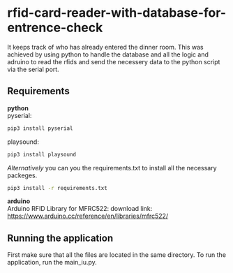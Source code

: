 # rfid-card-reader-with-database-for-entrence-check

It keeps track of who has already entered the dinner room. This was achieved by using python to handle the database and all the logic and adruino to read the rfids and send the necessery data to the python script via the serial port.

## Requirements

__python__\
pyserial:
```sh
pip3 install pyserial
```
playsound:
```sh
pip3 install playsound
```

*Alternatively* you can you the requirements.txt to install all the necessary packeges.
```sh
pip3 install -r requirements.txt
```


__arduino__\
Arduino RFID Library for MFRC522:
download link: https://www.arduino.cc/reference/en/libraries/mfrc522/



## Running the application
First make sure that all the files are located in the same directory.
To run the application, run the main_iu.py.
